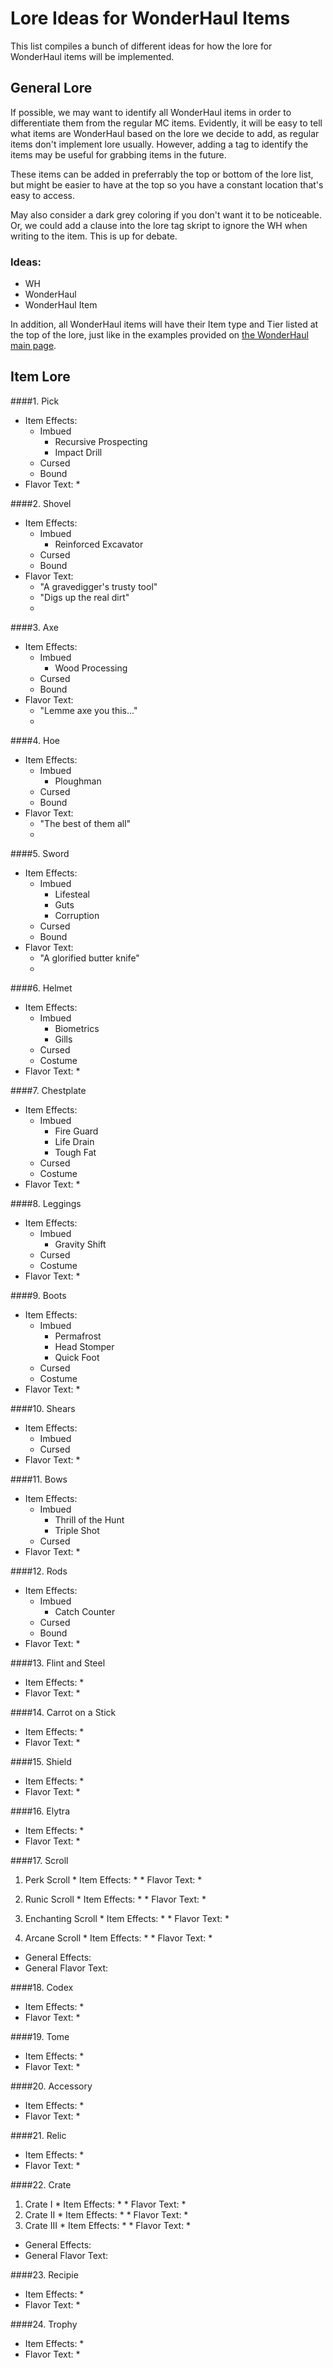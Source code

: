 # Lore Ideas for WonderHaul Items

This list compiles a bunch of different ideas for how the lore for WonderHaul items will be implemented.

## General Lore

If possible, we may want to identify all WonderHaul items in order to differentiate them from the regular MC items. Evidently, it will be easy to tell what items are WonderHaul based on the lore we decide to add, as regular items don't implement lore usually. However, adding a tag to identify the items may be useful for grabbing items in the future.

These items can be added in preferrably the top or bottom of the lore list, but might be easier to have at the top so you have a constant location that's easy to access. 

May also consider a dark grey coloring if you don't want it to be noticeable. Or, we could add a clause into the lore tag skript to ignore the WH when writing to the item. This is up for debate. 

### Ideas:
* WH 
* WonderHaul
* WonderHaul Item

In addition, all WonderHaul items will have their Item type and Tier listed at the top of the lore, just like in the examples provided on [the WonderHaul main page](https://winterbear.github.io/Legioncraft-Wiki/wonderhaul.html).

## Item Lore

####1. Pick
  * Item Effects:
    * Imbued
      * Recursive Prospecting
      * Impact Drill
    * Cursed
    * Bound
  * Flavor Text:
    * 
    
####2. Shovel
  * Item Effects:
    * Imbued
      * Reinforced Excavator
    * Cursed
    * Bound
  * Flavor Text:
    * "A gravedigger's trusty tool"
    * "Digs up the real dirt"
    * 
    
####3. Axe
  * Item Effects:
    * Imbued
      * Wood Processing
    * Cursed
    * Bound
  * Flavor Text:
    * "Lemme axe you this..."
    * 
    
####4. Hoe
  * Item Effects:
    * Imbued
      * Ploughman
    * Cursed
    * Bound
  * Flavor Text:
    * "The best of them all"
    * 
    
####5. Sword
  * Item Effects:
    * Imbued
      * Lifesteal
      * Guts
      * Corruption
    * Cursed
    * Bound
  * Flavor Text:
    * "A glorified butter knife"
    * 
    
####6. Helmet
  * Item Effects:
    * Imbued
      * Biometrics
      * Gills
    * Cursed
    * Costume
  * Flavor Text:
    * 
    
####7. Chestplate
  * Item Effects:
    * Imbued
      * Fire Guard
      * Life Drain
      * Tough Fat
    * Cursed
    * Costume
  * Flavor Text:
    * 
    
####8. Leggings
  * Item Effects:
    * Imbued
      * Gravity Shift
    * Cursed
    * Costume
  * Flavor Text:
    * 
    
####9. Boots
  * Item Effects:
    * Imbued
      * Permafrost
      * Head Stomper
      * Quick Foot
    * Cursed
    * Costume
  * Flavor Text:
    * 
    
####10. Shears
  * Item Effects:
    * Imbued
    * Cursed
  * Flavor Text:
    * 
    
####11. Bows
  * Item Effects:
    * Imbued
      * Thrill of the Hunt
      * Triple Shot
    * Cursed
  * Flavor Text:
    * 
    
####12. Rods
  * Item Effects:
    * Imbued
      * Catch Counter
    * Cursed
    * Bound
  * Flavor Text:
    * 
    
####13. Flint and Steel
  * Item Effects:
    * 
  * Flavor Text:
    * 
    
####14. Carrot on a Stick
  * Item Effects:
    * 
  * Flavor Text:
    * 
    
####15. Shield
  * Item Effects:
    * 
  * Flavor Text:
    * 
    
####16. Elytra
  * Item Effects:
    * 
  * Flavor Text:
    * 
    
####17. Scroll
  1. Perk Scroll
    * Item Effects:
      * 
    * Flavor Text:
      * 
      
  2. Runic Scroll
    * Item Effects:
      * 
    * Flavor Text:
      * 
      
  3. Enchanting Scroll
    * Item Effects:
      * 
    * Flavor Text:
      * 
      
  4. Arcane Scroll
    * Item Effects:
      * 
    * Flavor Text:
      * 
  * General Effects:
  * General Flavor Text:
  
####18. Codex
  * Item Effects:
    * 
  * Flavor Text:
    * 
    
####19. Tome
  * Item Effects:
    * 
  * Flavor Text:
    * 
    
####20. Accessory
  * Item Effects:
    * 
  * Flavor Text:
    * 
    
####21. Relic
  * Item Effects:
    * 
  * Flavor Text:
    * 
    
####22. Crate
  1. Crate I
    * Item Effects:
      * 
    * Flavor Text:
      * 
  2. Crate II
    * Item Effects:
      * 
    * Flavor Text:
      * 
  3. Crate III
    * Item Effects:
      * 
    * Flavor Text:
      * 
  * General Effects:
  * General Flavor Text:
  
####23. Recipie
  * Item Effects:
    * 
  * Flavor Text:
    * 
    
####24. Trophy
  * Item Effects:
    * 
  * Flavor Text:
    * 
